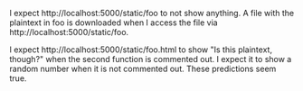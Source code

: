 I expect http://localhost:5000/static/foo to not show anything.
A file with the plaintext in foo is downloaded when I access the file via http://localhost:5000/static/foo.

I expect http://localhost:5000/static/foo.html to show "Is this plaintext, though?" when the second function is commented out.
I expect it to show a random number when it is not commented out.
These predictions seem true.

